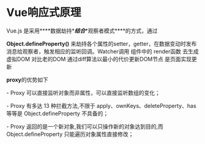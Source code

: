 # Vue响应式原理

Vue.js 是采用***\*数据劫持\****结合***\*观察者模式\****的方式，通过

**Object.defineProperty()** 来劫持各个属性的setter，getter，在数据变动时发布消息给观察者，触发相应的监听回调。Watcher调用 组件中的 render函数 去生成虚拟DOM 对比老的DOM 通过diff算法以最小的代价更新DOM节点 是页面实现更新



**proxy**的优势如下

\- Proxy 可以直接监听对象而非属性，可以直接监听数组的变化；

\- Proxy 有多达 13 种拦截方法,不限于 apply、ownKeys、deleteProperty、has 等等是 Object.defineProperty 不具备的；

\- Proxy 返回的是一个新对象,我们可以只操作新的对象达到目的,而 Object.defineProperty 只能遍历对象属性直接修改；